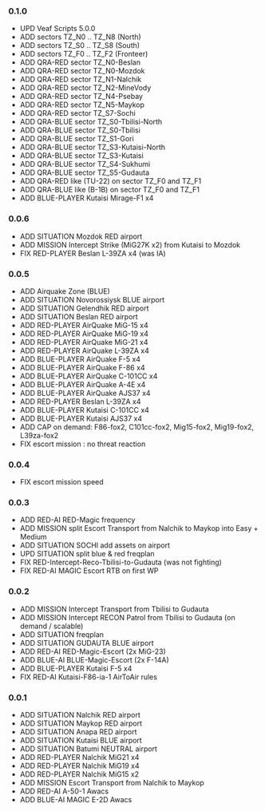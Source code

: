 
### 0.1.0
* UPD Veaf Scripts 5.0.0
* ADD sectors TZ_N0 .. TZ_N8 (North)
* ADD sectors TZ_S0 .. TZ_S8 (South)
* ADD sectors TZ_F0 .. TZ_F2 (Fronteer)
* ADD QRA-RED sector TZ_N0-Beslan
* ADD QRA-RED sector TZ_N0-Mozdok
* ADD QRA-RED sector TZ_N1-Nalchik
* ADD QRA-RED sector TZ_N2-MineVody
* ADD QRA-RED sector TZ_N4-Psebay
* ADD QRA-RED sector TZ_N5-Maykop
* ADD QRA-RED sector TZ_S7-Sochi
* ADD QRA-BLUE sector TZ_S0-Tbilisi-North
* ADD QRA-BLUE sector TZ_S0-Tbilisi
* ADD QRA-BLUE sector TZ_S1-Gori
* ADD QRA-BLUE sector TZ_S3-Kutaisi-North
* ADD QRA-BLUE sector TZ_S3-Kutaisi
* ADD QRA-BLUE sector TZ_S4-Sukhumi
* ADD QRA-BLUE sector TZ_S5-Gudauta
* ADD QRA-RED like (TU-22) on sector TZ_F0 and TZ_F1
* ADD QRA-BLUE like (B-1B) on sector TZ_F0 and TZ_F1
* ADD BLUE-PLAYER Kutaisi Mirage-F1 x4

### 0.0.6
* ADD SITUATION Mozdok RED airport
* ADD MISSION Intercept Strike (MiG27K x2) from Kutaisi to Mozdok
* FIX RED-PLAYER Beslan L-39ZA x4 (was IA)

### 0.0.5
* ADD Airquake Zone (BLUE)
* ADD SITUATION Novorossiysk BLUE airport
* ADD SITUATION Gelendhik RED airport
* ADD SITUATION Beslan RED airport
* ADD RED-PLAYER AirQuake MiG-15 x4
* ADD RED-PLAYER AirQuake MiG-19 x4
* ADD RED-PLAYER AirQuake MiG-21 x4
* ADD RED-PLAYER AirQuake L-39ZA x4
* ADD BLUE-PLAYER AirQuake F-5 x4
* ADD BLUE-PLAYER AirQuake F-86 x4
* ADD BLUE-PLAYER AirQuake C-101CC x4
* ADD BLUE-PLAYER AirQuake A-4E x4
* ADD BLUE-PLAYER AirQuake AJS37 x4
* ADD RED-PLAYER Beslan L-39ZA x4
* ADD BLUE-PLAYER Kutaisi C-101CC x4
* ADD BLUE-PLAYER Kutaisi AJS37 x4
* ADD CAP on demand: F86-fox2, C101cc-fox2, Mig15-fox2, Mig19-fox2, L39za-fox2
* FIX escort mission : no threat reaction

### 0.0.4
* FIX escort mission speed

### 0.0.3

* ADD RED-AI RED-Magic frequency
* ADD MISSION split Escort Transport from Nalchik to Maykop into Easy + Medium
* ADD SITUATION SOCHI add assets on airport
* UPD SITUATION split blue & red freqplan
* FIX RED-Intercept-Reco-Tbilisi-to-Gudauta (was not fighting)
* FIX RED-AI MAGIC Escort RTB on first WP

### 0.0.2

* ADD MISSION Intercept Transport from Tbilisi to Gudauta
* ADD MISSION Intercept RECON Patrol from Tbilisi to Gudauta (on demand / scalable)
* ADD SITUATION freqplan
* ADD SITUATION GUDAUTA BLUE airport
* ADD RED-AI RED-Magic-Escort (2x MiG-23)
* ADD BLUE-AI BLUE-Magic-Escort (2x F-14A)
* ADD BLUE-PLAYER Kutaisi F-5 x4
* FIX RED-AI Kutaisi-F86-ia-1 AirToAir rules

### 0.0.1 

* ADD SITUATION Nalchik RED airport
* ADD SITUATION Maykop RED airport
* ADD SITUATION Anapa RED airport
* ADD SITUATION Kutaisi BLUE airport
* ADD SITUATION Batumi NEUTRAL airport
* ADD RED-PLAYER Nalchik MiG21 x4
* ADD RED-PLAYER Nalchik MiG19 x4
* ADD RED-PLAYER Nalchik MiG15 x2
* ADD MISSION Escort Transport from Nalchik to Maykop
* ADD RED-AI A-50-1 Awacs
* ADD BLUE-AI MAGIC E-2D Awacs
